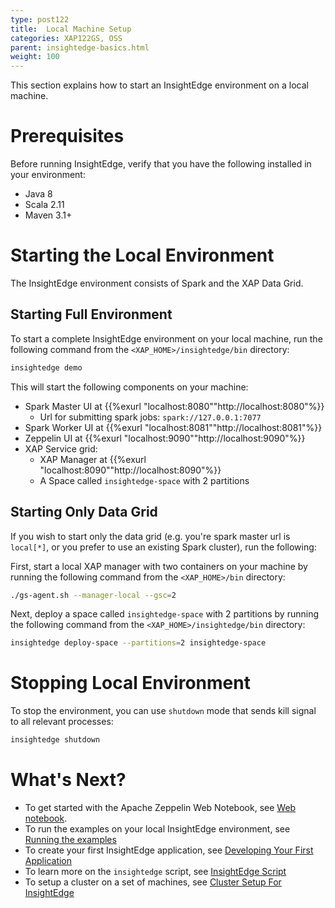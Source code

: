 ```yaml
---
type: post122
title:  Local Machine Setup
categories: XAP122GS, OSS
parent: insightedge-basics.html
weight: 100
---
```


This section explains how to start an InsightEdge environment on a local machine.

# Prerequisites

Before running InsightEdge, verify that you have the following installed in your environment:

* Java 8
* Scala 2.11
* Maven 3.1+

# Starting the Local Environment

The InsightEdge environment consists of Spark and the XAP Data Grid.

## Starting Full Environment

To start a complete InsightEdge environment on your local machine, run the following command from the `<XAP_HOME>/insightedge/bin` directory:

```bash
insightedge demo
```

This will start the following components on your machine:

* Spark Master UI at {{%exurl "localhost:8080""http://localhost:8080"%}}
   * Url for submitting spark jobs: `spark://127.0.0.1:7077`
* Spark Worker UI at {{%exurl "localhost:8081""http://localhost:8081"%}}
* Zeppelin UI at {{%exurl "localhost:9090""http://localhost:9090"%}}
* XAP Service grid:
    * XAP Manager at {{%exurl "localhost:8090""http://localhost:8090"%}}
    * A Space called `insightedge-space` with 2 partitions

## Starting Only Data Grid

If you wish to start only the data grid (e.g. you're spark master url is `local[*]`, or you prefer to use an existing Spark cluster), run the following:

First, start a local XAP manager with two containers on your machine by running the following command from the `<XAP_HOME>/bin` directory:

```bash
./gs-agent.sh --manager-local --gsc=2
```

Next, deploy a space called `insightedge-space` with 2 partitions by running the following command from the `<XAP_HOME>/insightedge/bin` directory:

```bash
insightedge deploy-space --partitions=2 insightedge-space
```

# Stopping Local Environment

To stop the environment, you can use `shutdown` mode that sends kill signal to all relevant processes:

```bash
insightedge shutdown
```

# What's Next?

* To get started with the Apache Zeppelin Web Notebook, see [Web notebook](insightedge-zeppelin.html).
* To run the examples on your local InsightEdge environment, see [Running the examples](insightedge-examples.html)
* To create your first InsightEdge application, see [Developing Your First Application](insightedge-first-app.html)
* To learn more on the `insightedge` script, see [InsightEdge Script](insightedge-script.html)
* To setup a cluster on a set of machines, see [Cluster Setup For InsightEdge](../admin/cluster_setup.html)
